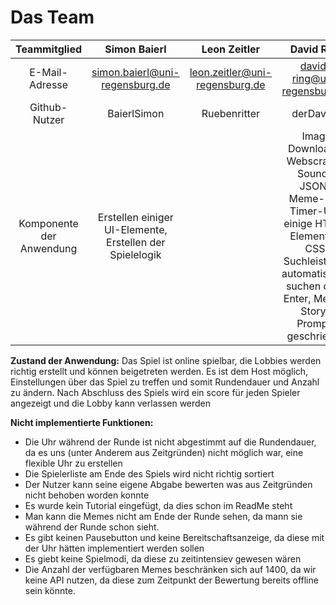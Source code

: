 # Das Team

| Teammitglied | Simon Baierl  | Leon Zeitler  | David Ring | Sven Panov
| :-----: | :-: | :-: |  :-: | :-: |
| E-Mail-Adresse | simon.baierl@uni-regensburg.de | leon.zeitler@uni-regensburg.de |david-ring@uni-regensburg.de | sven-panov@uni-regensburg.de |
| Github-Nutzer | BaierlSimon | Ruebenritter | derDavid2 |URgithubaccount2 |
| Komponente der Anwendung | Erstellen einiger UI-Elemente, </br> Erstellen der Spielelogik </br> | |Image Downloader Webscraper, Sounds, JSON-Meme-File, Timer-Uhr, einige HTML-Elemente + CSS, Suchleiste mit automatischen suchen ohne Enter, Meme-Story-Prompts geschrieben |Unterstützung bei einigen Elementen </br> bugfix-Vorschläge </br> Erstellung der Uhr (die nicht funktionale Version) |

**Zustand der Anwendung:** Das Spiel ist online spielbar, die Lobbies werden richtig erstellt und können beigetreten werden. Es ist dem Host möglich, Einstellungen über das Spiel zu treffen und somit Rundendauer und Anzahl zu ändern. Nach Abschluss des Spiels wird ein score für jeden Spieler angezeigt und die Lobby kann verlassen werden</br>

**Nicht implementierte Funktionen:**</br> 
- Die Uhr während der Runde ist nicht abgestimmt auf die Rundendauer, da es uns (unter Anderem aus Zeitgründen) nicht möglich war, eine flexible Uhr zu erstellen 
- Die Spielerliste am Ende des Spiels wird nicht richtig sortiert 
- Der Nutzer kann seine eigene Abgabe bewerten was aus Zeitgründen nicht behoben worden konnte
- Es wurde kein Tutorial eingefügt, da dies schon im ReadMe steht
- Man kann die Memes nicht am Ende der Runde sehen, da mann sie während der Runde schon sieht.
- Es gibt keinen Pausebutton und keine Bereitschaftsanzeige, da diese mit der Uhr hätten implementiert werden sollen
- Es giebt keine Spielmodi, da diese zu zeitintensiev gewesen wären
- Die Anzahl der verfügbaren Memes beschränken sich auf 1400, da wir keine API nutzen, da diese zum Zeitpunkt der Bewertung bereits offline sein könnte.

